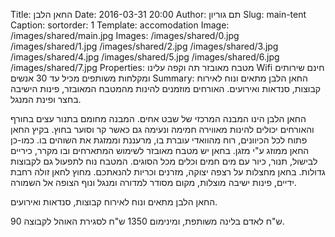 Title: החאן הלבן
Date: 2016-03-31 20:00
Author: תם גוריון
Slug: main-tent
Caption:
sortorder: 1
Template: accomodation
Image: /images/shared/main.jpg
Images: /images/shared/0.jpg
        /images/shared/1.jpg
        /images/shared/2.jpg
        /images/shared/3.jpg
        /images/shared/4.jpg
        /images/shared/5.jpg
        /images/shared/6.jpg
        /images/shared/7.jpg
Properties: מטבח מאובזר
            תה וקפה עלינו
            Wifi חינם
            שירותים ומקלחות משותפים
            מכיל עד 30 אנשים
Summary: החאן הלבן מתאים ונוח לאירוח קבוצות, סנדאות ואירועים. האורחים מוזמנים להינות מהמטבח המאובזר, פינות הישיבה בחצר ופינת המנגל.

החאן הלבן הינו המבנה המרכזי של שבט אחים. המבנה מחומם בתנור עצים בחורף והאורחים יכולים להינות מאווירה חמימה ונעימה גם כאשר קר וסוער בחוץ. בקיץ החאן פתוח לכל הכיוונים, רוח מהוואדי עוברת בו, מרעננת וממזגת את השוהים בו. כמו-כן החאן ממוזג ע"י מזגן. בחאן יש מטבח מאובזר לשימוש המתארחים ובו מקרר, כיריים לבישול, תנור, כיור עם מים חמים וכלים מכל הסוגים. המטבח נוח לתפעול גם לקבוצות גדולות. בחאן מחצלות על רצפה יצוקה, מזרנים וכריות להנאתכם. מחוץ לחאן זולה רחבת ידיים, פינות ישיבה מוצלות, מקום מסודר למדורה ומנגל ונוף הצופה אל השמורה.

החאן הלבן מתאים ונוח לאירוח קבוצות, סנדאות ואירועים.

90 ש"ח לאדם בלינה משותפת, ומינימום 1350 ש"ח לסגירת האוהל לקבוצה.
